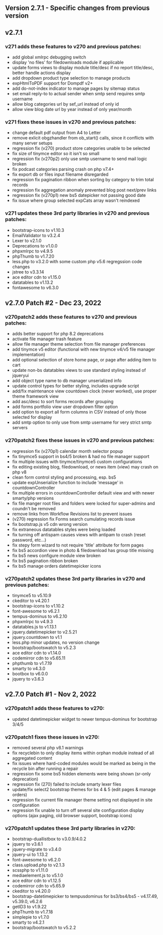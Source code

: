 Version 2.7.1 - Specific changes from previous version
------------------------------------------------------

## v2.7.1

### v271 adds these features to v270 and previous patches:
- add global xmlrpc debugging switch
- display 'no files' for filedownloads module if applicable
- update forms views to display module title/desc if no report title/desc, better handle actions display
- add dropdown product type selection to manage products
- expHtmlToPDF support for Dompdf v2+
- add do-not-index indicator to manage pages by sitemap status
- set email reply-to to actual sender when smtp send requires smtp username
- allow blog categories url by sef_url instead of only id
- allow view blog date url by year instead of only year/month

### v271 fixes these issues in v270 and previous patches:
- change default pdf output from A4 to Letter
- remove exlicit obgzhandler from ob_start() calls, since it conflicts with many server setups
- regression fix (v270) product store categories unable to be selected
- fix size of tinymce editor so it isn't so small
- regression fix (v270p2) only use smtp username to send mail logic broken
- fix podcast categories parsing crash on php v7.4+
- fix export db or files input filename disregarded
- regression fix pagination ribbon when sorting by category to trim total records
- regression fix aggregation anomaly prevented blog post next/prev links
- regression fix (v270p1) new bs5 datepicker not passing good date
- fix issue where group selected expCats array wasn't reindexed

### v271 updates these 3rd party libraries in v270 and previous patches:
- bootstrap-icons to v1.10.3
- EmailValidator to v3.2.4
- Lexer to v2.1.0
- Deprecations to v1.0.0
- phpxmlrpc to v4.9.5
- phpThumb to v1.7.20
- less.php to v3.2.0 with some custom php v5.6 regregssion code changes
- jstree to v3.3.14
- ace editor cdn to v1.15.0
- datatables to v1.13.2
- fontawesome to v6.3.0

## v2.7.0 Patch #2 - Dec 23, 2022

### v270patch2 adds these features to v270 and previous patches:
- adds better support for php 8.2 deprecations
- activate file manager trash feature
- allow file manager theme selection from file manager preferences
- add tinymce v5 editor (functional with new tinymce v4/v5 file manager implementation)
- add optional selection of store home page, or page after adding item to cart
- update non-bs datatables views to use standard styling instead of jqueryui
- add object type name to db manager unserialized info
- update control types for better styling, includes upgrade script
- add/fix maintenance view countdown clock (never worked), use proper theme framework view
- add asc/desc to sort forms records after grouping
- add forms portfolio view user dropdown filter option
- add option to export all form columns in CSV instead of only those selected for display
- add smtp option to only use from smtp username for very strict smtp servers

### v270patch2 fixes these issues in v270 and previous patches:
- regression fix (v270p1) calendar month selector popup
- fix tinymce5 support in bs4/5 broken & had no file manager support
- fix multiple issues with tinymce/tinymce5 custom configurations
- fix editing existing blog, filedownload, or news item (view) may crash on php v8 
- clean form control styling and processing, esp. bs5
- update expUnserialize function to include 'message' in countdownController
- fix multiple errors in countdownController default view and with newer smarty/php versions
- fix file manger root files and folders were locked for super-admins and coundn't be removed
- remove links from Workflow Revisions list to prevent issues
- (v270) regression fix Forms search cumulating records issue
- fix bootstrap.js v5 cdn wrong version
- fix extraneous datatables styles were being loaded
- fix turning off antispam causes views with antipam to crash (reset password, etc...)
- fix stepy form wizard to not require 'title' attribute for form pages
- fix bs5 accordion view in photo & filedownload has group title missing
- fix bs5 news configure module view broken
- fix bs5 pagination ribbon broken
- fix bs5 manage orders datetimepicker icons

### v270patch2 updates these 3rd party libraries in v270 and previous patches:
- tinymce5 to v5.10.9
- ckeditor to v4.20.1
- bootstrap-icons to v1.10.2
- font-awesome to v6.2.1
- tempus-dominus to v6.2.10
- phpxmlrpc to v4.9.3
- datatables.js to v1.13.1
- jquery.datetimepicker to v2.5.21
- jquery.countdown to v1.1
- less.php minor updates, no version change
- bootstrap/bootswatch to v5.2.3
- ace editor cdn to v1.14.0
- codemirror cdn to v5.65.11
- phpthumb to v1.7.19
- smarty to v4.3.0
- bootbox to v6.0.0
- jquery to v3.6.3

## v2.7.0 Patch #1 - Nov 2, 2022

### v270patch1 adds these features to v270:
- updated datetimepicker widget to newer tempus-dominus for bootstrap 3/4/5

### v270patch1 fixes these issues in v270:
- removed several php v8.1 warnings
- fix recyclebin to only display items within orphan module instead of all aggregated content
- fix issues where hard-coded modules would be marked as being in the recycle bin after running a repair
- regression fix some bs5 hidden elements were being shown (sr-only deprecation)
- regression fix (270) failed to include smarty lexer files
- update/fix select2 bootstrap themes for bs 4 & 5 (edit pages & manage orders)
- regression fix current file manager theme setting not displayed in site configuration
- regression fix unable to turn off several site configuration display options (ajax paging, old browser support, bootstrap icons)

### v270patch1 updates these 3rd party libraries in v270:
- bootstrap-duallistbox to v3.0.9/4.0.2
- jquery to v3.6.1
- jquery-migrate to v3.4.0
- jquery-ui to 1.13.2
- font-awesome to v6.2.0
- class.upload.php to v2.1.3
- scssphp to v1.11.0
- mediaelement.js to v5.1.0
- ace editor cdn to v1.12.5
- codemirror cdn to v5.65.9
- ckeditor to v4.20.0
- bootstrap-datetimepicker to tempusdominus for bs3/bs4/bs5 - v4.17.49, v5.39.0, v6.2.6
- getID3 to v1.9.22
- phpThumb to v1.7.18
- simplepie to v1.7.0
- smarty to v4.2.1
- bootstrap/bootswatch to v5.2.2